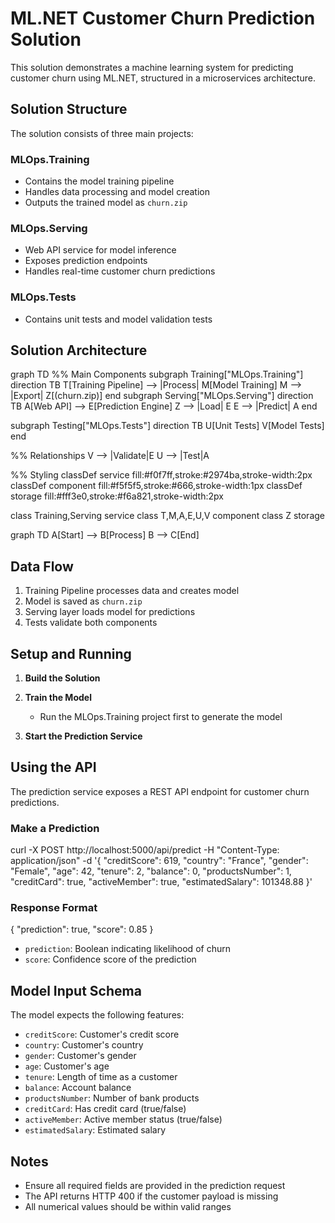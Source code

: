 ﻿# ML.NET Customer Churn Prediction Solution

This solution demonstrates a machine learning system for predicting customer churn using ML.NET, structured in a microservices architecture.

## Solution Structure

The solution consists of three main projects:

### MLOps.Training
- Contains the model training pipeline
- Handles data processing and model creation
- Outputs the trained model as `churn.zip`

### MLOps.Serving
- Web API service for model inference
- Exposes prediction endpoints
- Handles real-time customer churn predictions

### MLOps.Tests
- Contains unit tests and model validation tests

## Solution Architecture

graph TD %% Main Components subgraph Training["MLOps.Training"] direction TB T[Training Pipeline] --> |Process| M[Model Training] M --> |Export| Z[(churn.zip)] end
subgraph Serving["MLOps.Serving"]
    direction TB
    A[Web API] --> E[Prediction Engine]
    Z --> |Load| E
    E --> |Predict| A
end

subgraph Testing["MLOps.Tests"]
    direction TB
    U[Unit Tests]
    V[Model Tests]
end

%% Relationships
V --> |Validate|E
U --> |Test|A

%% Styling
classDef service fill:#f0f7ff,stroke:#2974ba,stroke-width:2px
classDef component fill:#f5f5f5,stroke:#666,stroke-width:1px
classDef storage fill:#fff3e0,stroke:#f6a821,stroke-width:2px

class Training,Serving service
class T,M,A,E,U,V component
class Z storage

graph TD
    A[Start] --> B[Process]
    B --> C[End]

## Data Flow
1. Training Pipeline processes data and creates model
2. Model is saved as `churn.zip`
3. Serving layer loads model for predictions
4. Tests validate both components



## Setup and Running

1. **Build the Solution**
   
2. **Train the Model**
   - Run the MLOps.Training project first to generate the model
   
3. **Start the Prediction Service**
   
## Using the API

The prediction service exposes a REST API endpoint for customer churn predictions.

### Make a Prediction
curl -X POST http://localhost:5000/api/predict 
-H "Content-Type: application/json" 
-d '{ "creditScore": 619, "country": "France", "gender": "Female", "age": 42, "tenure": 2, "balance": 0, "productsNumber": 1, "creditCard": true, "activeMember": true, "estimatedSalary": 101348.88 }'

### Response Format
{ "prediction": true, "score": 0.85 }

- `prediction`: Boolean indicating likelihood of churn
- `score`: Confidence score of the prediction

## Model Input Schema

The model expects the following features:
- `creditScore`: Customer's credit score
- `country`: Customer's country
- `gender`: Customer's gender
- `age`: Customer's age
- `tenure`: Length of time as a customer
- `balance`: Account balance
- `productsNumber`: Number of bank products
- `creditCard`: Has credit card (true/false)
- `activeMember`: Active member status (true/false)
- `estimatedSalary`: Estimated salary

## Notes
- Ensure all required fields are provided in the prediction request
- The API returns HTTP 400 if the customer payload is missing
- All numerical values should be within valid ranges
